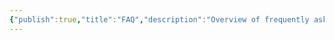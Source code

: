 ```yaml
---
{"publish":true,"title":"FAQ","description":"Overview of frequently asked questions with answers.","created":"2025-02-10T01:17:09.683+01:00","modified":"2024-11-03T20:30:23.338+01:00","cssclasses":"mado-heading index-page hide-date"}
---
```




